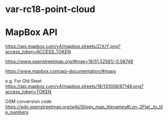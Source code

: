 # var-rc18-point-cloud




# MapBox API

https://api.mapbox.com/v4/mapbox.streets/Z/X/Y.png?access_token=ACCESS_TOKEN

https://www.openstreetmap.org/#map=18/51.52561/-0.08748

https://www.mapbox.com/api-documentation/#maps

e.g. For Old Steet https://api.mapbox.com/v4/mapbox.streets/18/131008/87148.png?access_token=TOKEN



OSM conversion code https://wiki.openstreetmap.org/wiki/Slippy_map_tilenames#Lon..2Flat._to_tile_numbers
